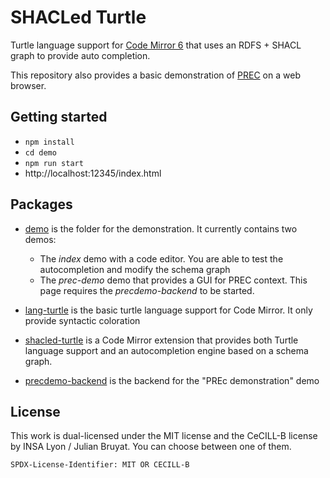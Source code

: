 # SHACLed Turtle

Turtle language support for [Code Mirror 6](https://codemirror.net/6/) that uses
an RDFS + SHACL graph to provide auto completion.

This repository also provides a basic demonstration of
[PREC](https://github.com/BruJu/PREC) on a web browser.

## Getting started

- `npm install`
- `cd demo`
- `npm run start`
- http://localhost:12345/index.html


## Packages

- [demo](demo) is the folder for the demonstration. It currently contains two
demos:
  - The *index* demo with a code editor. You are able to test the autocompletion
  and modify the schema graph
  - The *prec-demo* demo that provides a GUI for PREC context. This page
  requires the *precdemo-backend* to be started.

- [lang-turtle](lang-turtle) is the basic turtle language support for Code
Mirror. It only provide syntactic coloration

- [shacled-turtle](shacled-turtle) is a Code Mirror extension that provides both
Turtle language support and an autocompletion engine based on a schema graph.

- [precdemo-backend](precdemo-backend) is the backend for the "PREc demonstration"
demo


## License

This work is dual-licensed under the MIT license and the CeCILL-B license by INSA Lyon / Julian Bruyat. You can choose between one of them.

`SPDX-License-Identifier: MIT OR CECILL-B`
